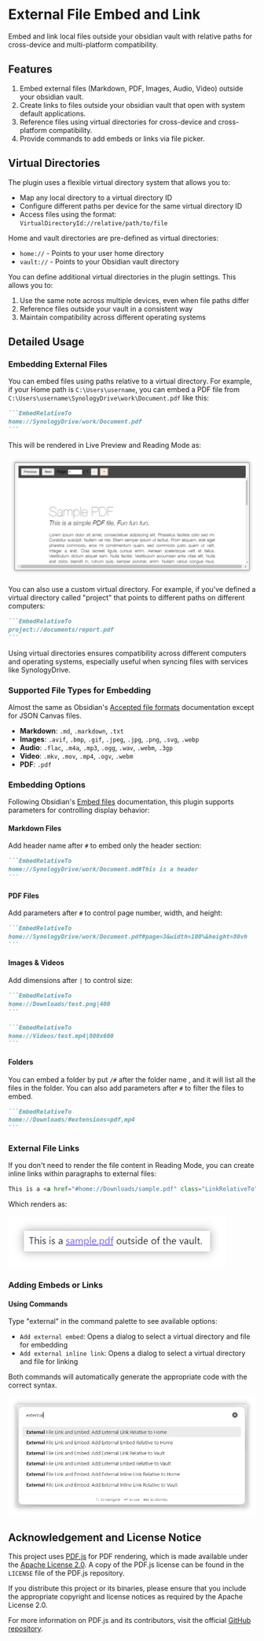 # External File Embed and Link

Embed and link local files outside your obsidian vault with relative paths for cross-device and multi-platform compatibility.

## Features

1. Embed external files (Markdown, PDF, Images, Audio, Video) outside your obsidian vault.
2. Create links to files outside your obsidian vault that open with system default applications.
3. Reference files using virtual directories for cross-device and cross-platform compatibility.
4. Provide commands to add embeds or links via file picker.

## Virtual Directories

The plugin uses a flexible virtual directory system that allows you to:

- Map any local directory to a virtual directory ID
- Configure different paths per device for the same virtual directory ID
- Access files using the format: `VirtualDirectoryId://relative/path/to/file`

Home and vault directories are pre-defined as virtual directories:
- `home://` - Points to your user home directory
- `vault://` - Points to your Obsidian vault directory

You can define additional virtual directories in the plugin settings. This allows you to:

1. Use the same note across multiple devices, even when file paths differ
2. Reference files outside your vault in a consistent way
3. Maintain compatibility across different operating systems

## Detailed Usage

### Embedding External Files

You can embed files using paths relative to a virtual directory. For example, if your Home path is `C:\Users\username`, you can embed a PDF file from `C:\Users\username\SynologyDrive\work\Document.pdf` like this:

~~~markdown
```EmbedRelativeTo
home://SynologyDrive/work/Document.pdf
```
~~~

This will be rendered in Live Preview and Reading Mode as:

![PDF Example](docs/assets/pdf-example.png)

You can also use a custom virtual directory. For example, if you've defined a virtual directory called "project" that points to different paths on different computers:

~~~markdown
```EmbedRelativeTo
project://documents/report.pdf
```
~~~

Using virtual directories ensures compatibility across different computers and operating systems, especially useful when syncing files with services like SynologyDrive.

### Supported File Types for Embedding

Almost the same as Obsidian's [Accepted file formats](https://help.obsidian.md/Files+and+folders/Accepted+file+formats) documentation except for JSON Canvas files.

- **Markdown**: `.md`, `.markdown`, `.txt`
- **Images**: `.avif`, `.bmp`, `.gif`, `.jpeg`, `.jpg`, `.png`, `.svg`, `.webp`
- **Audio**: `.flac`, `.m4a`, `.mp3`, `.ogg`, `.wav`, `.webm`, `.3gp`
- **Video**: `.mkv`, `.mov`, `.mp4`, `.ogv`, `.webm`
- **PDF**: `.pdf`

### Embedding Options

Following Obsidian's [Embed files](https://help.obsidian.md/Linking+notes+and+files/Embed+files) documentation, this plugin supports parameters for controlling display behavior:

#### Markdown Files

Add header name after `#` to embed only the header section:

~~~markdown
```EmbedRelativeTo
home://SynologyDrive/work/Document.md#This is a header
```
~~~

#### PDF Files
Add parameters after `#` to control page number, width, and height:

~~~markdown
```EmbedRelativeTo
home://SynologyDrive/work/Document.pdf#page=3&width=100%&height=80vh
```
~~~

#### Images & Videos
Add dimensions after `|` to control size:

~~~markdown
```EmbedRelativeTo
home://Downloads/test.png|400
```
~~~

~~~markdown
```EmbedRelativeTo
home://Videos/test.mp4|800x600
```
~~~

#### Folders

You can embed a folder by put  `/#` after the folder name , and it will list all the files in the folder.
You can also add parameters after `#` to filter the files to embed.

~~~markdown
```EmbedRelativeTo
home://Downloads/#extensions=pdf,mp4
```
~~~

### External File Links

If you don't need to render the file content in Reading Mode, you can create inline links within paragraphs to external files:

~~~markdown
This is a <a href="#home://Downloads/sample.pdf" class="LinkRelativeTo">sample.pdf</a> outside of the vault.
~~~

Which renders as:

![Inline Link Example](docs/assets/inline-link-example.png)

### Adding Embeds or Links

#### Using Commands
Type "external" in the command palette to see available options:

- `Add external embed`: Opens a dialog to select a virtual directory and file for embedding
- `Add external inline link`: Opens a dialog to select a virtual directory and file for linking

Both commands will automatically generate the appropriate code with the correct syntax.

![commands](docs/assets/commands.png)

## Acknowledgement and License Notice

This project uses [PDF.js](https://github.com/mozilla/pdf.js) for PDF rendering, which is made available under the [Apache License 2.0](https://www.apache.org/licenses/LICENSE-2.0). A copy of the PDF.js license can be found in the `LICENSE` file of the PDF.js repository. 

If you distribute this project or its binaries, please ensure that you include the appropriate copyright and license notices as required by the Apache License 2.0. 

For more information on PDF.js and its contributors, visit the official [GitHub repository](https://github.com/mozilla/pdf.js).
